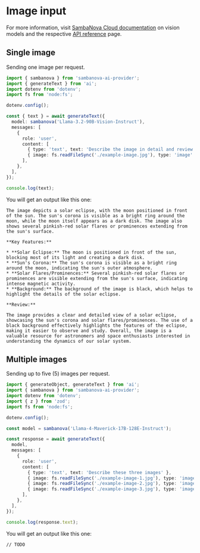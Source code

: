 # Image input

For more information, visit [SambaNova Cloud documentation](https://docs.sambanova.ai/cloud/docs/capabilities/vision) on vision models and the respective [API reference](https://docs.sambanova.ai/cloud/api-reference/endpoints/vision-endpoint) page.

## Single image

Sending one image per request.

```ts
import { sambanova } from 'sambanova-ai-provider';
import { generateText } from 'ai';
import dotenv from 'dotenv';
import fs from 'node:fs';

dotenv.config();

const { text } = await generateText({
  model: sambanova('Llama-3.2-90B-Vision-Instruct'),
  messages: [
    {
      role: 'user',
      content: [
        { type: 'text', text: 'Describe the image in detail and review it' },
        { image: fs.readFileSync('./example-image.jpg'), type: 'image' },
      ],
    },
  ],
});

console.log(text);
```

You will get an output like this one:

```
The image depicts a solar eclipse, with the moon positioned in front of the sun. The sun's corona is visible as a bright ring around the moon, while the moon itself appears as a dark disk. The image also shows several pinkish-red solar flares or prominences extending from the sun's surface.

**Key Features:**

* **Solar Eclipse:** The moon is positioned in front of the sun, blocking most of its light and creating a dark disk.
* **Sun's Corona:** The sun's corona is visible as a bright ring around the moon, indicating the sun's outer atmosphere.
* **Solar Flares/Prominences:** Several pinkish-red solar flares or prominences are visible extending from the sun's surface, indicating intense magnetic activity.
* **Background:** The background of the image is black, which helps to highlight the details of the solar eclipse.

**Review:**

The image provides a clear and detailed view of a solar eclipse, showcasing the sun's corona and solar flares/prominences. The use of a black background effectively highlights the features of the eclipse, making it easier to observe and study. Overall, the image is a valuable resource for astronomers and space enthusiasts interested in understanding the dynamics of our solar system.
```

## Multiple images

Sending up to five (5) images per request.

```ts
import { generateObject, generateText } from 'ai';
import { sambanova } from 'sambanova-ai-provider';
import dotenv from 'dotenv';
import { z } from 'zod';
import fs from 'node:fs';

dotenv.config();

const model = sambanova('Llama-4-Maverick-17B-128E-Instruct');

const response = await generateText({
  model,
  messages: [
    {
      role: 'user',
      content: [
        { type: 'text', text: 'Describe these three images' },
        { image: fs.readFileSync('./example-image-1.jpg'), type: 'image' },
        { image: fs.readFileSync('./example-image-2.jpg'), type: 'image' },
        { image: fs.readFileSync('./example-image-3.jpg'), type: 'image' },
      ],
    },
  ],
});

console.log(response.text);
```

You will get an output like this one:

```
// TODO
```
